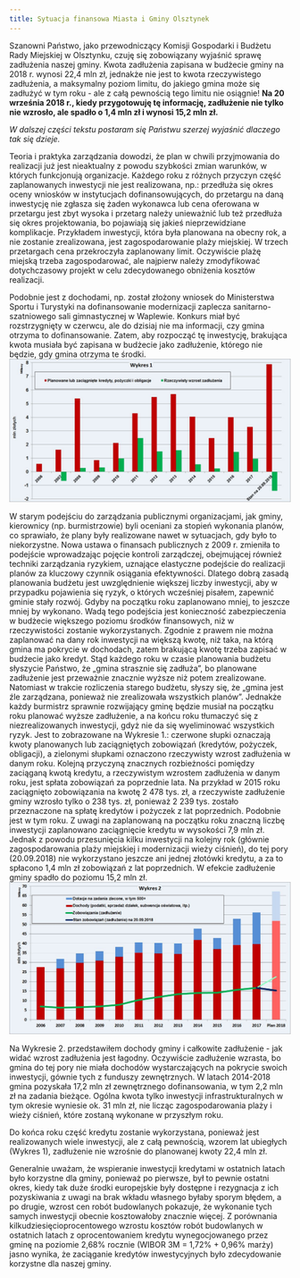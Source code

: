```yaml
---
title: Sytuacja finansowa Miasta i Gminy Olsztynek
---
```


Szanowni Państwo, jako przewodniczący Komisji Gospodarki i Budżetu Rady Miejskiej w Olsztynku, czuję się zobowiązany wyjaśnić sprawę zadłużenia naszej gminy. Kwota zadłużenia zapisana w budżecie gminy na 2018 r. wynosi 22,4 mln zł, jednakże nie jest to kwota rzeczywistego zadłużenia, a maksymalny poziom limitu, do jakiego gmina może się zadłużyć w tym roku - ale z całą pewnością tego limitu nie osiągnie!
**Na 20 września 2018 r., kiedy przygotowuję tę informację, zadłużenie nie tylko nie wzrosło, ale spadło o 1,4  mln zł i wynosi 15,2 mln zł.**

*W dalszej części tekstu postaram się Państwu szerzej wyjaśnić dlaczego tak się dzieje.*

Teoria i praktyka zarządzania dowodzi, że plan w chwili przyjmowania do realizacji już jest nieaktualny z powodu szybkości zmian warunków, w których funkcjonują organizacje. Każdego roku z różnych przyczyn część zaplanowanych inwestycji nie jest realizowana, np.: przedłuża się okres oceny wniosków w instytucjach dofinansowujących, do przetargu na daną inwestycję nie zgłasza się żaden wykonawca lub cena oferowana w przetargu jest zbyt wysoka i przetarg należy unieważnić lub też przedłuża się okres projektowania, bo pojawiają się jakieś nieprzewidziane komplikacje. Przykładem inwestycji, która była planowana na obecny rok, a nie zostanie zrealizowana, jest zagospodarowanie plaży miejskiej. W trzech przetargach cena przekroczyła zaplanowany limit. Oczywiście plażę miejską trzeba zagospodarować, ale najpierw należy zmodyfikować dotychczasowy projekt w celu zdecydowanego obniżenia kosztów realizacji.

Podobnie jest z dochodami, np. został złożony wniosek do Ministerstwa Sportu i Turystyki na dofinansowanie modernizacji zaplecza sanitarno-szatniowego sali gimnastycznej w Waplewie. Konkurs miał być rozstrzygnięty w czerwcu, ale do dzisiaj nie ma informacji, czy gmina otrzyma to dofinansowanie. Zatem, aby rozpocząć tę inwestycję, brakująca kwota musiała być zapisana w budżecie jako zadłużenie, którego nie będzie, gdy gmina otrzyma te środki.
![Szpital Front](/assets/images/Wykres1.jpg)

W starym podejściu do zarządzania publicznymi organizacjami, jak gminy, kierownicy (np. burmistrzowie) byli oceniani za stopień wykonania planów, co sprawiało, że plany były realizowane nawet w sytuacjach, gdy było to niekorzystne. Nowa ustawa o finansach publicznych z 2009 r. zmieniła to podejście wprowadzając pojęcie kontroli zarządczej, obejmującej również techniki zarządzania ryzykiem, uznające elastyczne podejście do realizacji planów za kluczowy czynnik osiągania efektywności.
Dlatego dobrą zasadą planowania budżetu jest uwzględnienie większej liczby inwestycji, aby w przypadku pojawienia się ryzyk, o których wcześniej pisałem, zapewnić gminie stały rozwój. Gdyby na początku roku zaplanowano mniej, to jeszcze mniej by wykonano. Wadą tego podejścia jest konieczność zabezpieczenia w budżecie większego poziomu środków finansowych, niż w rzeczywistości zostanie wykorzystanych. Zgodnie z prawem nie można zaplanować na dany rok inwestycji na większą kwotę, niż taka, na którą gmina ma pokrycie w dochodach, zatem brakującą kwotę trzeba zapisać w budżecie jako kredyt. Stąd każdego roku w czasie planowania budżetu słyszycie Państwo, że „gmina strasznie się zadłuża”, bo planowane zadłużenie jest przeważnie znacznie wyższe niż potem zrealizowane. Natomiast w trakcie rozliczenia starego budżetu, słyszy się, że „gmina jest źle zarządzana, ponieważ nie zrealizowała wszystkich planów”. Jednakże każdy burmistrz sprawnie rozwijający gminę będzie musiał na początku roku planować wyższe zadłużenie, a na końcu roku tłumaczyć się z niezrealizowanych inwestycji, gdyż nie da się wyeliminować wszystkich ryzyk. Jest to zobrazowane na Wykresie 1.: czerwone słupki oznaczają kwoty planowanych lub zaciągniętych zobowiązań (kredytów, pożyczek, obligacji), a zielonymi słupkami oznaczono rzeczywisty wzrost zadłużenia w danym roku.
Kolejną przyczyną znacznych rozbieżności pomiędzy zaciąganą kwotą kredytu, a rzeczywistym wzrostem zadłużenia w danym roku, jest spłata zobowiązań za poprzednie lata. Na przykład w 2015 roku zaciągnięto zobowiązania na kwotę 2 478 tys. zł, a rzeczywiste zadłużenie gminy wzrosło tylko o 238 tys. zł, ponieważ 2 239 tys. zostało przeznaczone na spłatę kredytów i pożyczek z lat poprzednich. Podobnie jest w tym roku. Z uwagi na zaplanowaną na początku roku znaczną liczbę inwestycji zaplanowano zaciągnięcie kredytu w wysokości 7,9 mln zł. Jednak z powodu przesunięcia kilku inwestycji na kolejny rok (głównie zagospodarowania plaży miejskiej i modernizacji wieży ciśnień), do tej pory (20.09.2018) nie wykorzystano jeszcze ani jednej złotówki kredytu, a za to spłacono 1,4 mln zł zobowiązań z lat poprzednich. W efekcie zadłużenie gminy spadło do poziomu 15,2 mln zł. 
![Szpital Front](/assets/images/Wykres2.jpg)

Na Wykresie 2. przedstawiłem dochody gminy i całkowite zadłużenie - jak widać wzrost zadłużenia jest łagodny. Oczywiście zadłużenie wzrasta, bo gmina do tej pory nie miała dochodów wystarczających na pokrycie swoich inwestycji, gównie tych z funduszy zewnętrznych. 
W latach 2014-2018 gmina pozyskała 17,2 mln zł zewnętrznego dofinansowania, w tym 2,2 mln zł na zadania bieżące. Ogólna kwota tylko inwestycji infrastrukturalnych w tym okresie wyniesie ok. 31 mln zł, nie licząc zagospodarowania plaży i wieży ciśnień, które zostaną wykonane w przyszłym roku. 

Do końca roku część kredytu zostanie wykorzystana, ponieważ jest realizowanych wiele inwestycji, ale z całą pewnością, wzorem lat ubiegłych (Wykres 1), zadłużenie nie wzrośnie do planowanej kwoty 22,4 mln zł.

Generalnie uważam, że wspieranie inwestycji kredytami w ostatnich latach było korzystne dla gminy, ponieważ po pierwsze, był to pewnie ostatni okres, kiedy tak duże środki europejskie były dostępne i rezygnacja z ich pozyskiwania z uwagi na brak wkładu własnego byłaby sporym błędem, a po drugie, wzrost cen robót budowlanych pokazuje, że wykonanie tych samych inwestycji obecnie kosztowałoby znacznie więcej. Z porównania kilkudziesięcioprocentowego wzrostu kosztów robót budowlanych w ostatnich latach z oprocentowaniem kredytu wynegocjowanego przez gminę na poziomie 2,68% rocznie (WIBOR 3M = 1,72% + 0,96% marży) jasno wynika, że zaciąganie kredytów inwestycyjnych było zdecydowanie korzystne dla naszej gminy. 


